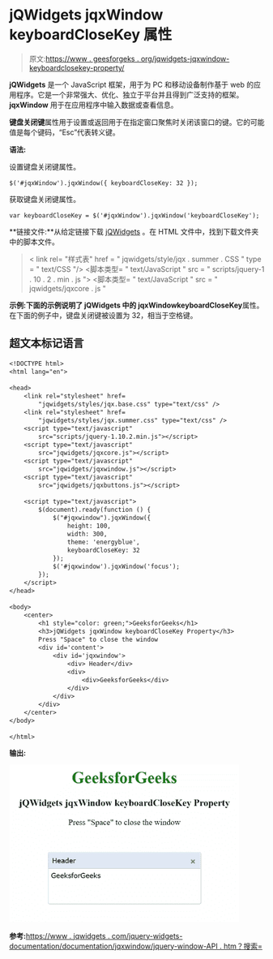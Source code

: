# jQWidgets jqxWindow keyboardCloseKey 属性

> 原文:[https://www . geesforgeks . org/jqwidgets-jqxwindow-keyboardclosekey-property/](https://www.geeksforgeeks.org/jqwidgets-jqxwindow-keyboardclosekey-property/)

**jQWidgets** 是一个 JavaScript 框架，用于为 PC 和移动设备制作基于 web 的应用程序。它是一个非常强大、优化、独立于平台并且得到广泛支持的框架。 **jqxWindow** 用于在应用程序中输入数据或查看信息。

**键盘关闭键**属性用于设置或返回用于在指定窗口聚焦时关闭该窗口的键。它的可能值是每个键码，“Esc”代表转义键。

**语法:**

设置键盘关闭键属性。

```
$('#jqxWindow').jqxWindow({ keyboardCloseKey: 32 });  
```

获取键盘关闭键属性。

```
var keyboardCloseKey = $('#jqxWindow').jqxWindow('keyboardCloseKey'); 
```

**链接文件:**从给定链接下载 [jQWidgets](https://www.jqwidgets.com/download/) 。在 HTML 文件中，找到下载文件夹中的脚本文件。

> <link rel="”stylesheet”" href="”jqwidgets/styles/jqx.base.css”" type="”text/css”">
> < link rel= "样式表" href = " jqwidgets/style/jqx . summer . CSS " type = " text/CSS "/>
> <脚本类型= " text/JavaScript " src = " scripts/jquery-1 . 10 . 2 . min . js "></脚本>
> <脚本类型= " text/JavaScript " src = " jqwidgets/jqxcore . js "

**示例:**下面的示例说明了 jQWidgets 中的 jqxWindow**keyboardCloseKey**属性。在下面的例子中，键盘关闭键被设置为 32，相当于空格键。

## 超文本标记语言

```
<!DOCTYPE html>
<html lang="en">

<head>
    <link rel="stylesheet" href=
        "jqwidgets/styles/jqx.base.css" type="text/css" />
    <link rel="stylesheet" href=
        "jqwidgets/styles/jqx.summer.css" type="text/css" />
    <script type="text/javascript" 
        src="scripts/jquery-1.10.2.min.js"></script>
    <script type="text/javascript" 
        src="jqwidgets/jqxcore.js"></script>
    <script type="text/javascript" 
        src="jqwidgets/jqxwindow.js"></script>
    <script type="text/javascript"
        src="jqwidgets/jqxbuttons.js"></script>

    <script type="text/javascript">
        $(document).ready(function () {
            $("#jqxwindow").jqxWindow({
                height: 100,
                width: 300,
                theme: 'energyblue',
                keyboardCloseKey: 32
            });
            $('#jqxwindow').jqxWindow('focus');
        });
    </script>
</head>

<body>
    <center>
        <h1 style="color: green;">GeeksforGeeks</h1>
        <h3>jQWidgets jqxWindow keyboardCloseKey Property</h3>
        Press "Space" to close the window
        <div id='content'>
            <div id='jqxwindow'>
                <div> Header</div>
                <div>
                    <div>GeeksforGeeks</div>
                </div>
            </div>
        </div>
    </center>
</body>

</html>
```

**输出:**

![](img/ca8dc92f0ff1c0d5f0288028fa2d78f4.png)

**参考:**[https://www . jqwidgets . com/jquery-widgets-documentation/documentation/jqxwindow/jquery-window-API . htm？搜索=](https://www.jqwidgets.com/jquery-widgets-documentation/documentation/jqxwindow/jquery-window-api.htm?search=)